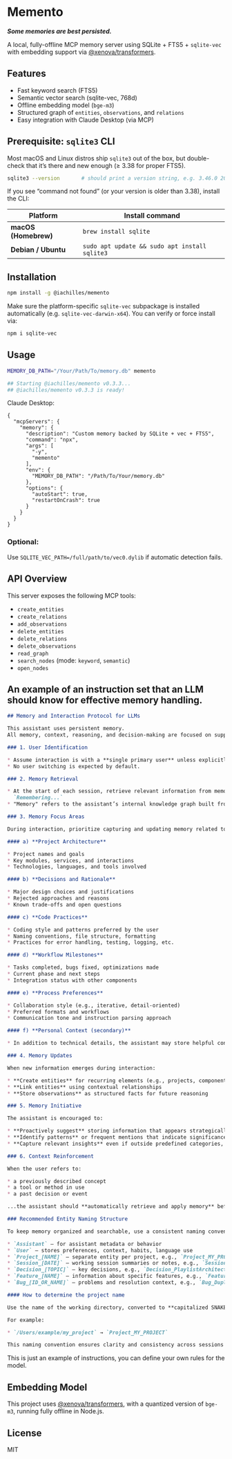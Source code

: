 # Memento
***Some memories are best persisted.***

A local, fully-offline MCP memory server using SQLite + FTS5 + `sqlite-vec` with embedding support via [@xenova/transformers](https://www.npmjs.com/package/@xenova/transformers).

## Features

- Fast keyword search (FTS5)
- Semantic vector search (sqlite-vec, 768d)
- Offline embedding model (`bge-m3`)
- Structured graph of `entities`, `observations`, and `relations`
- Easy integration with Claude Desktop (via MCP)

## Prerequisite: `sqlite3` CLI

Most macOS and Linux distros ship `sqlite3` out of the box, but double-check that it’s there and new enough (≥ 3.38 for proper FTS5).

```bash
sqlite3 --version       # should print a version string, e.g. 3.46.0 2024-05-10
```

If you see “command not found” (or your version is older than 3.38), install the CLI:

| Platform             | Install command                               |
| -------------------- | --------------------------------------------- |
| **macOS (Homebrew)** | `brew install sqlite`                         |
| **Debian / Ubuntu**  | `sudo apt update && sudo apt install sqlite3` |


## Installation

```bash
npm install -g @iachilles/memento
```

Make sure the platform-specific `sqlite-vec` subpackage is installed automatically (e.g. `sqlite-vec-darwin-x64`). You can verify or force install via:

```bash
npm i sqlite-vec
```

## Usage

```bash
MEMORY_DB_PATH="/Your/Path/To/memory.db" memento

## Starting @iachilles/memento v0.3.3...
## @iachilles/memento v0.3.3 is ready!
```


Claude Desktop:

```
{
  "mcpServers": {
    "memory": {
      "description": "Custom memory backed by SQLite + vec + FTS5",
      "command": "npx",
      "args": [
        "-y",
        "memento"
      ],
      "env": {
        "MEMORY_DB_PATH": "/Path/To/Your/memory.db"
      },
      "options": {
        "autoStart": true,
        "restartOnCrash": true
      }
    }
  }
}
```


### Optional:

Use `SQLITE_VEC_PATH=/full/path/to/vec0.dylib` if automatic detection fails.

## API Overview

This server exposes the following MCP tools:

- `create_entities`
- `create_relations`
- `add_observations`
- `delete_entities`
- `delete_relations`
- `delete_observations`
- `read_graph`
- `search_nodes` (mode: `keyword`, `semantic`)
- `open_nodes`

## An example of an instruction set that an LLM should know for effective memory handling.

```markdown
## Memory and Interaction Protocol for LLMs

This assistant uses persistent memory.
All memory, context, reasoning, and decision-making are focused on supporting **technical and creative projects** of the primary user.

### 1. User Identification

* Assume interaction is with a **single primary user** unless explicitly specified otherwise.
* No user switching is expected by default.

### 2. Memory Retrieval

* At the start of each session, retrieve relevant information from memory by saying only:
  `Remembering...`
* "Memory" refers to the assistant’s internal knowledge graph built from prior interactions.

### 3. Memory Focus Areas

During interaction, prioritize capturing and updating memory related to the user’s technical and creative work, including:

#### a) **Project Architecture**

* Project names and goals
* Key modules, services, and interactions
* Technologies, languages, and tools involved

#### b) **Decisions and Rationale**

* Major design choices and justifications
* Rejected approaches and reasons
* Known trade-offs and open questions

#### c) **Code Practices**

* Coding style and patterns preferred by the user
* Naming conventions, file structure, formatting
* Practices for error handling, testing, logging, etc.

#### d) **Workflow Milestones**

* Tasks completed, bugs fixed, optimizations made
* Current phase and next steps
* Integration status with other components

#### e) **Process Preferences**

* Collaboration style (e.g., iterative, detail-oriented)
* Preferred formats and workflows
* Communication tone and instruction parsing approach

#### f) **Personal Context (secondary)**

* In addition to technical details, the assistant may store helpful contextual cues (e.g., time zone, preferred language, productivity patterns) to improve collaboration and anticipation of needs.

### 4. Memory Updates

When new information emerges during interaction:

* **Create entities** for recurring elements (e.g., projects, components, decisions)
* **Link entities** using contextual relationships
* **Store observations** as structured facts for future reasoning

### 5. Memory Initiative

The assistant is encouraged to:

* **Proactively suggest** storing information that appears strategically important
* **Identify patterns** or frequent mentions that indicate significance
* **Capture relevant insights** even if outside predefined categories, if useful for future support or automation

### 6. Context Reinforcement

When the user refers to:

* a previously described concept
* a tool or method in use
* a past decision or event

...the assistant should **automatically retrieve and apply memory** before responding.

### Recommended Entity Naming Structure

To keep memory organized and searchable, use a consistent naming convention for entities:

* `Assistant` – for assistant metadata or behavior
* `User` – stores preferences, context, habits, language use
* `Project_[NAME]` – separate entity per project, e.g., `Project_MY_PROJECT`
* `Session_[DATE]` – working session summaries or notes, e.g., `Session_2025-06-07`
* `Decision_[TOPIC]` – key decisions, e.g., `Decision_PlaylistArchitecture`
* `Feature_[NAME]` – information about specific features, e.g., `Feature_RotationRules`
* `Bug_[ID_OR_NAME]` – problems and resolution context, e.g., `Bug_DuplicateTracks`

#### How to determine the project name

Use the name of the working directory, converted to **capitalized SNAKE\_CASE**.

For example:

* `/Users/example/my_project` → `Project_MY_PROJECT`

This naming convention ensures clarity and consistency across sessions and contexts.

```
This is just an example of instructions, you can define your own rules for the model.

## Embedding Model

This project uses [@xenova/transformers](https://www.npmjs.com/package/@xenova/transformers), with a quantized version of `bge-m3`, running fully offline in Node.js.


## License

MIT
